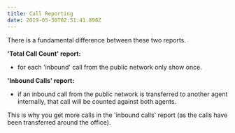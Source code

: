 ```yaml
---
title: Call Reporting
date: 2019-05-30T02:51:41.898Z
---
```

There is a fundamental difference between these two reports.

**'Total Call Count' report:**

* for each 'inbound' call from the public network only show once.

**'Inbound Calls' report:**

* if an inbound call from the public network is transferred to another agent internally, that call will be counted against both agents.

This is why you get more calls in the 'inbound calls' report (as the calls have been transferred around the office).

